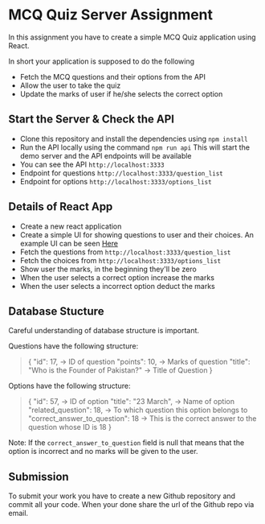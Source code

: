 # MCQ Quiz Server Assignment

In this assignment you have to create a simple MCQ Quiz application using React. 

In short your application is supposed to do the following

- Fetch the MCQ questions and their options from the API
- Allow the user to take the quiz
- Update the marks of user if he/she selects the correct option 

## Start the Server & Check the API
- Clone this repository and install the dependencies using `npm install`
- Run the API locally using the command `npm run api` This will start the demo server and the API endpoints will be available
- You can see the API `http://localhost:3333`
- Endpoint for questions `http://localhost:3333/question_list`
- Endpoint for options `http://localhost:3333/options_list`

## Details of React App
- Create a new react application
- Create a simple UI for showing questions to user and their choices. An example UI can be seen [Here](https://drive.google.com/file/d/19Cpg978r-i5JxCnyAOZvLJEJ897AZDpe/view?usp=sharing)
- Fetch the questions from `http://localhost:3333/question_list`
- Fetch the choices from `http://localhost:3333/options_list`
- Show user the marks, in the beginning they'll be zero
- When the user selects a correct option increase the marks 
- When the user selects a incorrect option deduct the marks

## Database Stucture
Careful understanding of database structure is important.

Questions have the following structure:

> {
      "id": 17, -> ID of question
      "points": 10, -> Marks of question
      "title": "Who is the Founder of Pakistan?" -> Title of Question
  }

Options have the following structure:

> {
      "id": 57, -> ID of option
      "title": "23 March", -> Name of option
      "related_question": 18, -> To which question this option belongs to
      "correct_answer_to_question": 18 -> This is the correct answer to the question whose ID is 18
  }

Note: If the `correct_answer_to_question` field is null that means that the option is incorrect and no marks will be given to the user.

## Submission
To submit your work you have to create a new Github repository and commit all your code. When your done share the url of the Github repo via email. 





